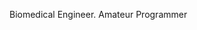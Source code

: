 Biomedical Engineer. 
Amateur Programmer
<!---
JT1052/JT1052 is a ✨ special ✨ repository because its `README.md` (this file) appears on your GitHub profile.
You can click the Preview link to take a look at your changes.
--->
